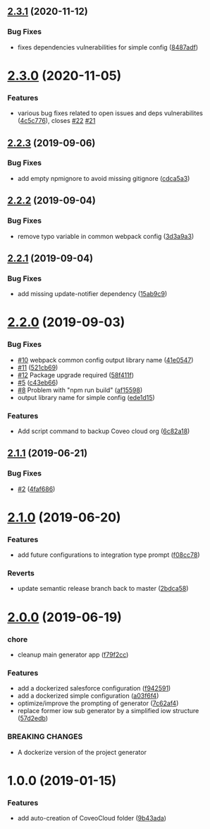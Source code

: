 ## [2.3.1](https://github.com/jfallaire/generator-ps-boilerplate-project/compare/v2.3.0...v2.3.1) (2020-11-12)


### Bug Fixes

* fixes dependencies vulnerabilities for simple config ([8487adf](https://github.com/jfallaire/generator-ps-boilerplate-project/commit/8487adff5d0fe4dd6a62fee11d0a9ed783a01f12))

# [2.3.0](https://github.com/jfallaire/generator-ps-boilerplate-project/compare/v2.2.3...v2.3.0) (2020-11-05)


### Features

* various bug fixes related to open issues and deps vulnerabilites ([4c5c776](https://github.com/jfallaire/generator-ps-boilerplate-project/commit/4c5c776d0a8b886e6c20579322e7ed8aa3299df3)), closes [#22](https://github.com/jfallaire/generator-ps-boilerplate-project/issues/22) [#21](https://github.com/jfallaire/generator-ps-boilerplate-project/issues/21)

## [2.2.3](https://github.com/jfallaire/generator-ps-boilerplate-project/compare/v2.2.2...v2.2.3) (2019-09-06)


### Bug Fixes

* add empty npmignore to avoid missing gitignore ([cdca5a3](https://github.com/jfallaire/generator-ps-boilerplate-project/commit/cdca5a3))

## [2.2.2](https://github.com/jfallaire/generator-ps-boilerplate-project/compare/v2.2.1...v2.2.2) (2019-09-04)


### Bug Fixes

* remove typo variable in common webpack config ([3d3a9a3](https://github.com/jfallaire/generator-ps-boilerplate-project/commit/3d3a9a3))

## [2.2.1](https://github.com/jfallaire/generator-ps-boilerplate-project/compare/v2.2.0...v2.2.1) (2019-09-04)


### Bug Fixes

* add missing update-notifier dependency ([15ab9c9](https://github.com/jfallaire/generator-ps-boilerplate-project/commit/15ab9c9))

# [2.2.0](https://github.com/jfallaire/generator-ps-boilerplate-project/compare/v2.1.1...v2.2.0) (2019-09-03)


### Bug Fixes

* [#10](https://github.com/jfallaire/generator-ps-boilerplate-project/issues/10) webpack common config output library name ([41e0547](https://github.com/jfallaire/generator-ps-boilerplate-project/commit/41e0547))
* [#11](https://github.com/jfallaire/generator-ps-boilerplate-project/issues/11) ([521cb69](https://github.com/jfallaire/generator-ps-boilerplate-project/commit/521cb69))
* [#12](https://github.com/jfallaire/generator-ps-boilerplate-project/issues/12) Package upgrade required ([58f411f](https://github.com/jfallaire/generator-ps-boilerplate-project/commit/58f411f))
* [#5](https://github.com/jfallaire/generator-ps-boilerplate-project/issues/5) ([c43eb66](https://github.com/jfallaire/generator-ps-boilerplate-project/commit/c43eb66))
* [#8](https://github.com/jfallaire/generator-ps-boilerplate-project/issues/8) Problem with "npm run build" ([af15598](https://github.com/jfallaire/generator-ps-boilerplate-project/commit/af15598))
* output library name for simple config ([ede1d15](https://github.com/jfallaire/generator-ps-boilerplate-project/commit/ede1d15))


### Features

* Add script command to backup Coveo cloud org ([6c82a18](https://github.com/jfallaire/generator-ps-boilerplate-project/commit/6c82a18))

## [2.1.1](https://github.com/jfallaire/generator-ps-boilerplate-project/compare/v2.1.0...v2.1.1) (2019-06-21)


### Bug Fixes

* [#2](https://github.com/jfallaire/generator-ps-boilerplate-project/issues/2) ([4faf686](https://github.com/jfallaire/generator-ps-boilerplate-project/commit/4faf686))

# [2.1.0](https://github.com/jfallaire/generator-ps-boilerplate-project/compare/v2.0.0...v2.1.0) (2019-06-20)


### Features

* add future configurations to integration type prompt ([f08cc78](https://github.com/jfallaire/generator-ps-boilerplate-project/commit/f08cc78))


### Reverts

* update semantic release branch back to master ([2bdca58](https://github.com/jfallaire/generator-ps-boilerplate-project/commit/2bdca58))

# [2.0.0](https://github.com/jfallaire/generator-ps-boilerplate-project/compare/v1.0.0...v2.0.0) (2019-06-19)


### chore

* cleanup main generator app ([f79f2cc](https://github.com/jfallaire/generator-ps-boilerplate-project/commit/f79f2cc))


### Features

* add a dockerized salesforce configuration ([f942591](https://github.com/jfallaire/generator-ps-boilerplate-project/commit/f942591))
* add a dockerized simple configuration ([a03f6f4](https://github.com/jfallaire/generator-ps-boilerplate-project/commit/a03f6f4))
* optimize/improve the prompting of generator ([7c62af4](https://github.com/jfallaire/generator-ps-boilerplate-project/commit/7c62af4))
* replace former iow sub generator by a simplified iow structure ([57d2edb](https://github.com/jfallaire/generator-ps-boilerplate-project/commit/57d2edb))


### BREAKING CHANGES

* A dockerize version of the project generator

# 1.0.0 (2019-01-15)


### Features

* add auto-creation of CoveoCloud folder ([9b43ada](https://github.com/jfallaire/generator-ps-boilerplate-project/commit/9b43ada))

